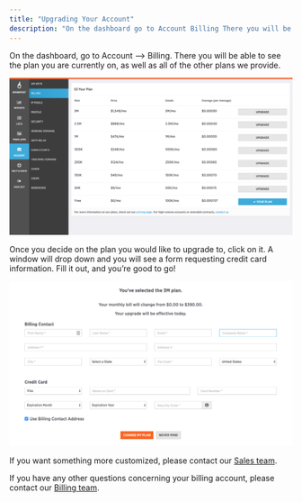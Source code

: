 ```yaml
---
title: "Upgrading Your Account"
description: "On the dashboard go to Account Billing There you will be able to see the plan you are currently on as well as all of the other plans we provide Once you decide on the plan you would like to upgrade to click on it A window will drop down..."
---
```


On the dashboard, go to Account –> Billing. There you will be able to see the plan you are currently on, as well as all of the other plans we provide.

![Billing plan selection](media/upgrading-your-account/price_plan_08_17.png)

Once you decide on the plan you would like to upgrade to, click on it. A window will drop down and you will see a form requesting credit card information. Fill it out, and you’re good to go!

![Plan upgrade form](media/upgrading-your-account/add-a-credit-card.png)

If you want something more customized, please contact our [Sales team](https://www.sparkpost.com/sales/).

If you have any other questions concerning your billing account, please contact our [Billing team](https://app.sparkpost.com/dashboard/?supportTicket=true&supportIssue=general_billing).
